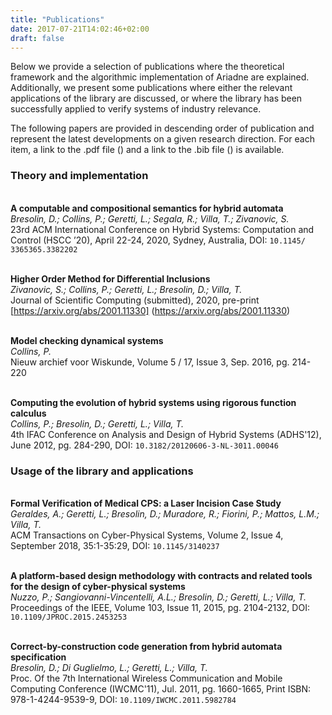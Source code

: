 ```yaml
---
title: "Publications"
date: 2017-07-21T14:02:46+02:00
draft: false
---
```


Below we provide a selection of publications where the theoretical framework and the algorithmic implementation of Ariadne are explained. Additionally, we present some publications where either the relevant applications of the library are discussed, or where the library has been successfully applied to verify systems of industry relevance.

The following papers are provided in descending order of publication and represent the latest developments on a given research direction. For each item, a link to the .pdf file (<i class="fa fa-file-pdf"></i>) and a link to the .bib file (<i class="fa fa-book"></i>) is available.

### Theory and implementation

[<i class="fa fa-file-pdf"></i>](/pdf/bresolin-hscc2020.pdf)
[<i class="fa fa-book"></i>](/bib/bresolin-hscc2020.bib)  
**A computable and compositional semantics for hybrid automata**  
*Bresolin, D.; Collins, P.; Geretti, L.; Segala, R.; Villa, T.; Zivanovic, S.*  
23rd ACM International Conference on Hybrid Systems: Computation and Control (HSCC ’20), April 22-24, 2020, Sydney, Australia, DOI: `10.1145/ 3365365.3382202`

[<i class="fa fa-file-pdf"></i>](/pdf/zivanovic-jsc2020.pdf)   
**Higher Order Method for Differential Inclusions**  
*Zivanovic, S.; Collins, P.; Geretti, L.; Bresolin, D.; Villa, T.*  
Journal of Scientific Computing (submitted), 2020, pre-print [https://arxiv.org/abs/2001.11330] (https://arxiv.org/abs/2001.11330)

[<i class="fa fa-file-pdf"></i>](/pdf/collins-naw2016.pdf)
[<i class="fa fa-book"></i>](/bib/collins-naw2016.bib)  
**Model checking dynamical systems**  
*Collins, P.*  
Nieuw archief voor Wiskunde, Volume 5 / 17, Issue 3, Sep. 2016, pg. 214-220

[<i class="fa fa-file-pdf"></i>](/pdf/collins-adhs2012.pdf)
[<i class="fa fa-book"></i>](/bib/collins-adhs2012.bib)  
**Computing the evolution of hybrid systems using rigorous function calculus**  
*Collins, P.; Bresolin, D.; Geretti, L.; Villa, T.*  
4th IFAC Conference on Analysis and Design of Hybrid Systems (ADHS'12), June 2012, pg. 284-290, DOI: `10.3182/20120606-3-NL-3011.00046`

### Usage of the library and applications 

[<i class="fa fa-file-pdf"></i>](/pdf/geraldes-tcps2018.pdf)
[<i class="fa fa-book"></i>](/bib/geraldes-tcps2018.bib)   
**Formal Verification of Medical CPS: a Laser Incision Case Study**  
*Geraldes, A.; Geretti, L.; Bresolin, D.; Muradore, R.; Fiorini, P.; Mattos, L.M.; Villa, T.*  
ACM Transactions on Cyber-Physical Systems, Volume 2, Issue 4, September 2018, 35:1-35:29, DOI: `10.1145/3140237`

[<i class="fa fa-file-pdf"></i>](/pdf/nuzzo-ieeeproc2015.pdf)
[<i class="fa fa-book"></i>](/bib/nuzzo-ieeeproc2015.bib)   
**A platform-based design methodology with contracts and related tools for the design of cyber-physical systems**   
*Nuzzo, P.; Sangiovanni-Vincentelli, A.L.; Bresolin, D.; Geretti, L.; Villa, T.*   
Proceedings of the IEEE, Volume 103, Issue 11, 2015, pg. 2104-2132, DOI: `10.1109/JPROC.2015.2453253`

[<i class="fa fa-file-pdf"></i>](/pdf/bresolin-iwcmc2011.pdf)
[<i class="fa fa-book"></i>](/bib/bresolin-iwcmc2011.bib)   
**Correct-by-construction code generation from hybrid automata specification**   
*Bresolin, D.; Di Guglielmo, L.; Geretti, L.; Villa, T.*  
Proc. Of the 7th International Wireless Communication and Mobile Computing Conference (IWCMC'11), Jul. 2011, pg. 1660-1665, Print ISBN: 978-1-4244-9539-9, DOI: `10.1109/IWCMC.2011.5982784`



